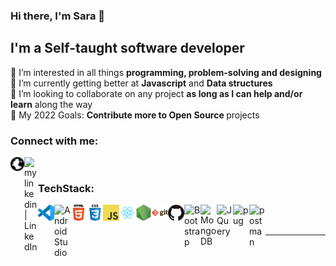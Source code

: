 ### Hi there, I'm Sara 👋

## I'm a Self-taught software developer

👀 I’m interested in all things <strong>programming, problem-solving and designing </strong> </br>
🌱 I’m currently getting better at <strong>Javascript</strong> and <strong>Data structures</strong> </br>
💞️ I’m looking to collaborate on any project <strong>as long as I can help and/or learn</strong> along the way </br>
🥅 My 2022 Goals: <strong> Contribute more to Open Source </strong> projects </br>

### Connect with me:

[<img align="left" alt="mywebsite" width="22px" src="https://raw.githubusercontent.com/iconic/open-iconic/master/svg/globe.svg" />][website]
[<img align="left" alt="mylinkedin | LinkedIn" width="22px" src="https://cdn.jsdelivr.net/npm/simple-icons@v3/icons/linkedin.svg" />][linkedin]

<br />

### TechStack:


<img align="left" alt="Visual Studio Code" width="26px" src="https://raw.githubusercontent.com/github/explore/80688e429a7d4ef2fca1e82350fe8e3517d3494d/topics/visual-studio-code/visual-studio-code.png" />
<img align="left" alt="Android Studio" width="26px" src="https://meridja.tech/static/android-b3f16580a9c5edb2e34bd053b80d0dd7.png" />
<img align="left" alt="HTML5" width="26px" src="https://raw.githubusercontent.com/github/explore/80688e429a7d4ef2fca1e82350fe8e3517d3494d/topics/html/html.png" />
<img align="left" alt="CSS3" width="26px" src="https://raw.githubusercontent.com/github/explore/80688e429a7d4ef2fca1e82350fe8e3517d3494d/topics/css/css.png" />
<img align="left" alt="JavaScript" width="26px" src="https://raw.githubusercontent.com/github/explore/80688e429a7d4ef2fca1e82350fe8e3517d3494d/topics/javascript/javascript.png" />
<img align="left" alt="React" width="26px" src="https://raw.githubusercontent.com/github/explore/80688e429a7d4ef2fca1e82350fe8e3517d3494d/topics/react/react.png" />
<img align="left" alt="Node.js" width="26px" src="https://raw.githubusercontent.com/github/explore/80688e429a7d4ef2fca1e82350fe8e3517d3494d/topics/nodejs/nodejs.png" />
<img align="left" alt="Git" width="26px" src="https://raw.githubusercontent.com/github/explore/80688e429a7d4ef2fca1e82350fe8e3517d3494d/topics/git/git.png" />
<img align="left" alt="GitHub" width="26px" src="https://raw.githubusercontent.com/github/explore/78df643247d429f6cc873026c0622819ad797942/topics/github/github.png" />
<img align="left" alt="Bootstrap" width="26px" src="https://camo.githubusercontent.com/bec2c92468d081617cb3145a8f3d8103e268bca400f6169c3a68dc66e05c971e/68747470733a2f2f76352e676574626f6f7473747261702e636f6d2f646f63732f352e302f6173736574732f6272616e642f626f6f7473747261702d6c6f676f2d736861646f772e706e67" />
<img align="left" alt="MongoDB" width="26px" src="https://cdn.iconscout.com/icon/free/png-256/mongodb-3629020-3030245.png" />
<img align="left" alt="JQuery" width="26px" src="https://ivazz.com/wp-content/uploads/2021/05/jquery-1.png" />
<img align="left" alt="pug" width="26px" src="https://encrypted-tbn0.gstatic.com/images?q=tbn:ANd9GcSciJWKsGNbo2AMyZEMdnbzyamZMdDdi7XBKoIdEdRJCvOgbbZUwDzvEF9vcSnbu5pziMo&usqp=CAU" />
<img align="left" alt="postman" width="26px" src="https://res.cloudinary.com/postman/image/upload/t_team_logo/v1629869194/team/2893aede23f01bfcbd2319326bc96a6ed0524eba759745ed6d73405a3a8b67a8" />

<br />
<br />

---

[website]: http://
[linkedin]: https://www.linkedin.com/in/sara-hilali-57a889232/

